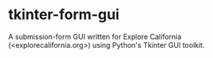 # tkinter-form-gui
A submission-form GUI written for Explore California (<explorecalifornia.org>) using Python's Tkinter GUI toolkit. 

